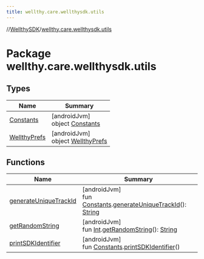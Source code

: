```yaml
---
title: wellthy.care.wellthysdk.utils
---
```

//[WellthySDK](../../index.html)/[wellthy.care.wellthysdk.utils](index.html)



# Package wellthy.care.wellthysdk.utils



## Types


| Name | Summary |
|---|---|
| [Constants](-constants/index.html) | [androidJvm]<br>object [Constants](-constants/index.html) |
| [WellthyPrefs](-wellthy-prefs/index.html) | [androidJvm]<br>object [WellthyPrefs](-wellthy-prefs/index.html) |


## Functions


| Name | Summary |
|---|---|
| [generateUniqueTrackId](generate-unique-track-id.html) | [androidJvm]<br>fun [Constants](-constants/index.html).[generateUniqueTrackId](generate-unique-track-id.html)(): [String](https://kotlinlang.org/api/latest/jvm/stdlib/kotlin/-string/index.html) |
| [getRandomString](get-random-string.html) | [androidJvm]<br>fun [Int](https://kotlinlang.org/api/latest/jvm/stdlib/kotlin/-int/index.html).[getRandomString](get-random-string.html)(): [String](https://kotlinlang.org/api/latest/jvm/stdlib/kotlin/-string/index.html) |
| [printSDKIdentifier](print-s-d-k-identifier.html) | [androidJvm]<br>fun [Constants](-constants/index.html).[printSDKIdentifier](print-s-d-k-identifier.html)() |

